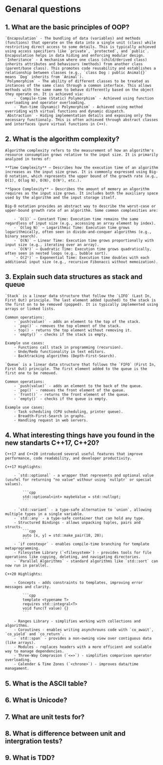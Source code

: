 # Genaral questions

## 1. What are the basic principles of OOP?

    `Encapsulation` - The bundling of data (variables) and methods (functions) that operate on the data into a single unit (class) while restricting direct access to some details. This is typically achieved using access specifiers like `private`, `protected`, and `public`. Encapsulation helps in data hiding and enforcing modular design.
    `Inheritance` - A mechanism where one class (child/derived class) inherits attributes and behaviours (methods) from another class (parent/base class). This promotes code reusability and establishes a relationship between classes (e.g., `class Dog : public Animal{}` means `Dog` inherits from `Animal`).
    `Polymorphism` - The ability of different classes to be treated as instances of the same class through a common interface. This allows methods with the same name to behave differently based on the object they operate on. It is achieved via:
        - `Compile-time (Static) Polymorphism` - Achieved using function overloading and operator overloading.
        - `Run-time (Dynamic) Polymorphism` - Achieved using method overriding with virtual functions and dynamic dispatch.
    `Abstraction` - Hiding implementation details and exposing only the necessary functionaly. THis is often achieved through abstract classes and interfaces (pure virtual functions in C++).

## 2. What is the algorithm complexity?

    Algorithm complexity refers to the measurement of how an algorithm's resource consumption grows relative to the input size. It is primarily analyzed in terms of:

    **Time Complexity** – Describes how the execution time of an algorithm increases as the input size grows. It is commonly expressed using Big-O notation, which represents the upper bound of the growth rate (e.g., O(1), O(log N), O(N), O(N²), etc.).

    **Space Complexity** – Describes the amount of memory an algorithm requires as the input size grows. It includes both the auxiliary space used by the algorithm and the input storage itself.

    Big-O notation provides an abstract way to describe the worst-case or upper-bound growth rate of an algorithm. Some common complexities are:

        - `O(1)` – Constant Time: Execution time remains the same regardless of input size (e.g., accessing an array element by index).
        - `O(log N)` – Logarithmic Time: Execution time grows logarithmically, often seen in divide-and-conquer algorithms (e.g., binary search).
        - `O(N)` – Linear Time: Execution time grows proportionally with input size (e.g., iterating over an array).
        - `O(N²)` – Quadratic Time: Execution time grows quadratically, often seen in nested loops (e.g., bubble sort).
        `- O(2ⁿ)` – Exponential Time: Execution time doubles with each additional input size (e.g., recursive Fibonacci without memoization).

## 3. Explain such data structures as stack and queue

    `Stack` is a linear data structure that follow the `LIFO` (Last In, First Out) principle. The last element added (pushed) to the stack is the first on to be removed (popped). It is typically implemented using arrays or linked lists.

    Common operations:
        - `push(value)` - adds an element to the top of the stack.
        - `pop()` - removes the top element of the stack.
        - top() - returns the top element without removing it.
        - `empty()` - checks if the stack is empty.

    Example use cases:
        - Functions call stack in programming (recursion).
        - Unde/Redo functionality in text editors.
        - Backtracking algorithms (Depth-First-Search).
    
    `Queue` is a linear data structure that follows the `FIFO` (First In, First Out) principle. The first element added to the queue is the first one to be removed.

    Common operations:
        - `push(value)` - adds an element to the back of the queue.
        - `pop()` - removes the front element of the queue.
        - `front()` - returns the front element of the queue.
        - `empty()` - checks if the queue is empty.

    Example use cases:
        - Task scheduling (CPU scheduling, printer queue).
        - Breadth-First-Search in graphs.
        - Handling request in web servers.

## 4. What interesting things have you found in the new standarts C++17, C++20?

    C++17 and C++20 introduced several useful features that improve performance, code readability, and developer productivity.

    C++17 Highlights:
    
        - `std::optional` - a wrapper that represents and optional value (usufel for returning "no value" withour using `nullptr` or special values).

            ```cpp
            std::optional<int> maybeValue = std::nullopt;
            ```
        
        - `std::variant` - a type-safe alternative to `union`, allowing multiple types in a single variable.
        - `std::any` - a type-safe container that can hold any type.
        - Structured Bindings - allows unpacking tuples, pairs and structs.
            ```cpp
            auto [x, y] = std::make_pair(10, 20);
            ```
        - `if constexpr` - enables compile-time branching for template metaprogramming.
        - Filesystem Library (`<filesystem>`) - provides tools for file operations like copying, deleting, and navigating directories.
        - `Parallel Algorithms` - standard algorithms like `std::sort` can now run in parallel.
    
    C++20 Highlights:
    
        - Concepts - adds constraints to templates, improving error messages and clarity.
            
            ```cpp
            template <typename T>
            requires std::integral<T>
            void func(T value) {}
            ```
        
        - Ranges Library - simplifies working with collections and algorithms.
        - Coroutines - enables writing asynchrouns code with `co_await`, `co_yield` and `co_return`.
        - `std::span` - provides a non-owning view over contiguous data (like arrays).
        - Modules - replaces headers with a more efficient and scalable way to manage dependencies.
        - Three-Way Comprasion (`<=>`) - simplifies comparison operator overloading.
        - Calender & Time Zones (`<chrone>`) - improves data/time managament.
    
## 5. What is the ASCII table?

## 6. What is Unicode?

## 7. What are unit tests for?

## 8. What is difference between unit and intergration tests?

## 9. What is TDD?
